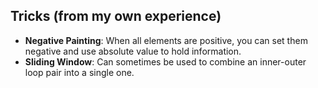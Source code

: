 ## Tricks (from my own experience)

- **Negative Painting**: When all elements are positive, you can set them negative and use absolute value to hold information.
- **Sliding Window**: Can sometimes be used to combine an inner-outer loop pair into a single one.



